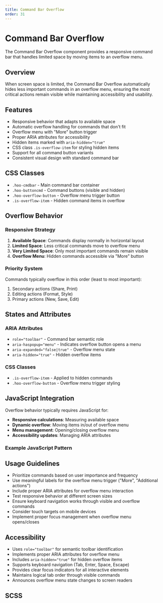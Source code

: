 ```yaml
---
title: Command Bar Overflow
order: 31
---
```


# Command Bar Overflow

The Command Bar Overflow component provides a responsive command bar that handles limited space by moving items to an overflow menu.

## Overview

When screen space is limited, the Command Bar Overflow automatically hides less important commands in an overflow menu, ensuring the most critical actions remain visible while maintaining accessibility and usability.

## Features

- Responsive behavior that adapts to available space
- Automatic overflow handling for commands that don't fit
- Overflow menu with "More" button trigger
- Proper ARIA attributes for accessibility
- Hidden items marked with `aria-hidden="true"`
- CSS class `.is-overflow-item` for styling hidden items
- Support for all command button variants
- Consistent visual design with standard command bar

## CSS Classes

- `.hoo-cmdbar` - Main command bar container
- `.hoo-buttoncmd` - Command buttons (visible and hidden)
- `.hoo-overflow-button` - Overflow menu trigger button
- `.is-overflow-item` - Hidden command items in overflow

## Overflow Behavior

### Responsive Strategy

1. **Available Space**: Commands display normally in horizontal layout
2. **Limited Space**: Less critical commands move to overflow menu
3. **Very Limited Space**: Only most important commands remain visible
4. **Overflow Menu**: Hidden commands accessible via "More" button

### Priority System

Commands typically overflow in this order (least to most important):
1. Secondary actions (Share, Print)
2. Editing actions (Format, Style)
3. Primary actions (New, Save, Edit)

## States and Attributes

### ARIA Attributes

- `role="toolbar"` - Command bar semantic role
- `aria-haspopup="menu"` - Indicates overflow button opens a menu
- `aria-expanded="false|true"` - Overflow menu state
- `aria-hidden="true"` - Hidden overflow items

### CSS Classes

- `.is-overflow-item` - Applied to hidden commands
- `.hoo-overflow-button` - Overflow menu trigger styling

## JavaScript Integration

Overflow behavior typically requires JavaScript for:

- **Responsive calculations**: Measuring available space
- **Dynamic overflow**: Moving items in/out of overflow menu
- **Menu management**: Opening/closing overflow menu
- **Accessibility updates**: Managing ARIA attributes

### Example JavaScript Pattern

## Usage Guidelines

- Prioritize commands based on user importance and frequency
- Use meaningful labels for the overflow menu trigger ("More", "Additional actions")
- Include proper ARIA attributes for overflow menu interaction
- Test responsive behavior at different screen sizes
- Ensure keyboard navigation works through visible and overflow commands
- Consider touch targets on mobile devices
- Implement proper focus management when overflow menu opens/closes

## Accessibility

- Uses `role="toolbar"` for semantic toolbar identification
- Implements proper ARIA attributes for overflow menu
- Includes `aria-hidden="true"` for hidden overflow items
- Supports keyboard navigation (Tab, Enter, Space, Escape)
- Provides clear focus indicators for all interactive elements
- Maintains logical tab order through visible commands
- Announces overflow menu state changes to screen readers

## SCSS

